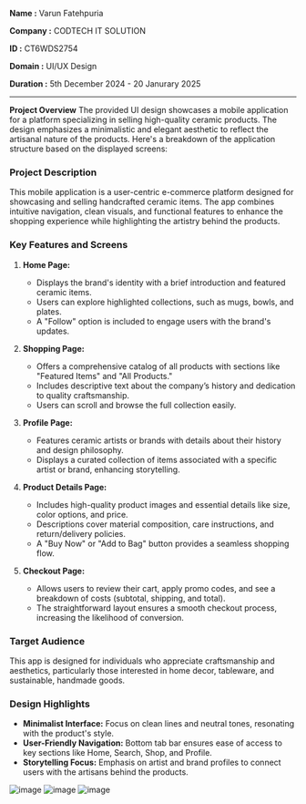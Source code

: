 **Name  :** Varun Fatehpuria

**Company :** CODTECH IT SOLUTION

**ID :** CT6WDS2754

**Domain :** UI/UX Design

**Duration :** 5th December 2024 - 20 Janurary 2025

-----

**Project Overview**
The provided UI design showcases a mobile application for a platform specializing in selling high-quality ceramic products. The design emphasizes a minimalistic and elegant aesthetic to reflect the artisanal nature of the products. Here's a breakdown of the application structure based on the displayed screens:

### **Project Description**
This mobile application is a user-centric e-commerce platform designed for showcasing and selling handcrafted ceramic items. The app combines intuitive navigation, clean visuals, and functional features to enhance the shopping experience while highlighting the artistry behind the products.

### **Key Features and Screens**

1. **Home Page:**
   - Displays the brand's identity with a brief introduction and featured ceramic items.
   - Users can explore highlighted collections, such as mugs, bowls, and plates.
   - A "Follow" option is included to engage users with the brand's updates.

2. **Shopping Page:**
   - Offers a comprehensive catalog of all products with sections like "Featured Items" and "All Products."
   - Includes descriptive text about the company’s history and dedication to quality craftsmanship.
   - Users can scroll and browse the full collection easily.

3. **Profile Page:**
   - Features ceramic artists or brands with details about their history and design philosophy.
   - Displays a curated collection of items associated with a specific artist or brand, enhancing storytelling.

4. **Product Details Page:**
   - Includes high-quality product images and essential details like size, color options, and price.
   - Descriptions cover material composition, care instructions, and return/delivery policies.
   - A "Buy Now" or "Add to Bag" button provides a seamless shopping flow.

5. **Checkout Page:**
   - Allows users to review their cart, apply promo codes, and see a breakdown of costs (subtotal, shipping, and total).
   - The straightforward layout ensures a smooth checkout process, increasing the likelihood of conversion.

### **Target Audience**
This app is designed for individuals who appreciate craftsmanship and aesthetics, particularly those interested in home decor, tableware, and sustainable, handmade goods.

### **Design Highlights**
- **Minimalist Interface:** Focus on clean lines and neutral tones, resonating with the product's style.
- **User-Friendly Navigation:** Bottom tab bar ensures ease of access to key sections like Home, Search, Shop, and Profile.
- **Storytelling Focus:** Emphasis on artist and brand profiles to connect users with the artisans behind the products.

![image](https://github.com/user-attachments/assets/3893e1fa-2a56-4bbf-9eb8-e5baa0fa9201)
![image](https://github.com/user-attachments/assets/d4ebbe76-c6f9-469e-bbe7-acbbef4f00a1)
![image](https://github.com/user-attachments/assets/7b203148-5e60-491b-845b-4c38d6ccddfc)
